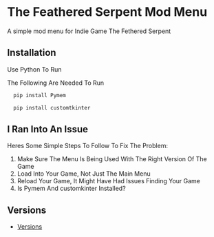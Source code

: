 
# The Feathered Serpent Mod Menu

A simple mod menu for Indie Game The Fethered Serpent

## Installation
Use Python To Run

The Following Are Needed To Run

```bash
  pip install Pymem
```
```bash
  pip install customtkinter
```
## I Ran Into An Issue
Heres Some Simple Steps To Follow To Fix The Problem:

1. Make Sure The Menu Is Being Used With The Right Version Of The Game
2. Load Into Your Game, Not Just The Main Menu
3. Reload Your Game, It Might Have Had Issues Finding Your Game
4. Is Pymem And customkinter Installed?
    
## Versions

 - [Versions](https://github.com/TheSushi22/TheFeatheredSerpent_Mod_Menu/branches)

